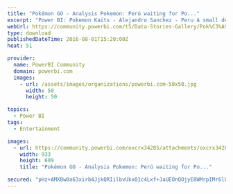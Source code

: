 ```yaml
---
title: "Pokémon GO - Analysis Pokemon: Perú waiting for Po..."
excerpt: "Power BI: Pokemon Kaits - Alejandro Sanchez - Peru A small demo of pokemon, created by a fan !. enjoy it. More Demos:"
webUrl: https://community.powerbi.com/t5/Data-Stories-Gallery/Pok%C3%A9mon-GO-Analysis-Pokemon-Per%C3%BA-waiting-for-PokemonGo/m-p/54560
type: download
publishedDateTime: 2016-08-01T15:20:00Z
heat: 51

provider:
  name: PowerBI Community
  domain: powerbi.com
  images:
    - url: /assets/images/organizations/powerbi.com-50x50.jpg
      width: 50
      height: 50

topics:
  - Power BI
tags:
  - Entertainment

images:
  - url: https://community.powerbi.com/oxcrx34285/attachments/oxcrx34285/DataStoriesGallery/190/1/Pokemon%20Kaits.png
    width: 933
    height: 609
    title: "Pokémon GO - Analysis Pokemon: Perú waiting for Po..."

secured: "pHz+AMXBw0a63xirb4JjkQRIilbvUkx01c4Lxf+JaUEOnQOjyE8WMrpIMr6lU/awcg4lREU+I5j5vfMnYZk9OYBPEnDajHg5I/rJsFxL4qRS4HFF9JQve11wE9eAkIPNPaVd3N+z55aDjL6X18O14ECapD/FF+Vn7ckbMOYmiNVgnwo62fb8gGYmOcBJAU2NMzEVT2sZeHl0idQR4AkAwdIWpt+ezHklmzrXiqcN0P2sAFpXaPycE8OrDJ2aoiUfPM6+yOjAL0e9jsDix/9MZT9sXew29AJZPtkvv9977AspeSuK0mbHekBLk2ALkZ2lUXX8DhNdZCxQO3Fva2J+2iWfEyTJYEX58MKdkh2SxQWY+b5own4bxXLfduOVOIfq;/gL16oK6N+fJffLCWzp03Q=="
---
```


